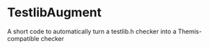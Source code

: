 # TestlibAugment
A short code to automatically turn a testlib.h checker into a Themis-compatible checker
